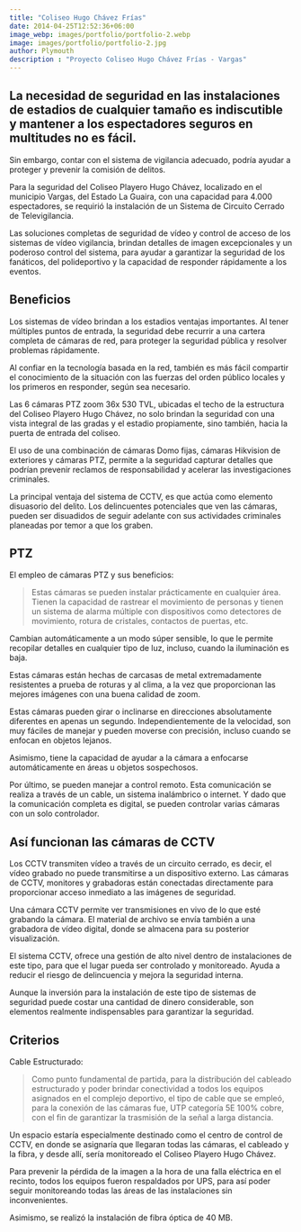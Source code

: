 ```yaml
---
title: "Coliseo Hugo Chávez Frías"
date: 2014-04-25T12:52:36+06:00
image_webp: images/portfolio/portfolio-2.webp
image: images/portfolio/portfolio-2.jpg
author: Plymouth
description : "Proyecto Coliseo Hugo Chávez Frías - Vargas"
---
```



## La necesidad de seguridad en las instalaciones de estadios de cualquier tamaño es indiscutible y mantener a los espectadores seguros en multitudes no es fácil.

Sin embargo, contar con el sistema de vigilancia adecuado, podría ayudar a proteger y prevenir la comisión de delitos.

Para la seguridad del Coliseo Playero Hugo Chávez, localizado en el municipio Vargas, del Estado La Guaira, con una capacidad para 4.000 espectadores, se requirió la instalación de un Sistema de Circuito Cerrado de Televigilancia.

Las soluciones completas de seguridad de vídeo y control de acceso de los sistemas de vídeo vigilancia, brindan detalles de imagen excepcionales y un poderoso control del sistema, para ayudar a garantizar la seguridad de los fanáticos, del polideportivo y la capacidad de responder rápidamente a los eventos.

## Beneficios

Los sistemas de vídeo brindan a los estadios ventajas importantes. Al tener múltiples puntos de entrada, la seguridad debe recurrir a una cartera completa de cámaras de red, para proteger la seguridad pública y resolver problemas rápidamente.

Al confiar en la tecnología basada en la red, también es más fácil compartir el conocimiento de la situación con las fuerzas del orden público locales y los primeros en responder, según sea necesario.

Las 6 cámaras PTZ zoom 36x 530 TVL, ubicadas el techo de la estructura del Coliseo Playero Hugo Chávez, no solo brindan la seguridad con una vista integral de las gradas y el estadio propiamente, sino también, hacia la puerta de entrada del coliseo.

El uso de una combinación de cámaras Domo fijas, cámaras Hikvision de exteriores y cámaras PTZ, permite a la seguridad capturar detalles que podrían prevenir reclamos de responsabilidad y acelerar las investigaciones criminales.

La principal ventaja del sistema de CCTV, es que actúa como elemento disuasorio del delito. Los delincuentes potenciales que ven las cámaras, pueden ser disuadidos de seguir adelante con sus actividades criminales planeadas por temor a que los graben.

## PTZ

El empleo de cámaras PTZ y sus beneficios:

>Estas cámaras se pueden instalar prácticamente en cualquier área. Tienen la capacidad de rastrear el movimiento de personas y tienen un sistema de alarma múltiple con dispositivos como detectores de movimiento, rotura de cristales, contactos de puertas, etc.

Cambian automáticamente a un modo súper sensible, lo que le permite recopilar detalles en cualquier tipo de luz, incluso, cuando la iluminación es baja.

Estas cámaras están hechas de carcasas de metal extremadamente resistentes a prueba de roturas y al clima, a la vez que proporcionan las mejores imágenes con una buena calidad de zoom.

Estas cámaras pueden girar o inclinarse en direcciones absolutamente diferentes en apenas un segundo. Independientemente de la velocidad, son muy fáciles de manejar y pueden moverse con precisión, incluso cuando se enfocan en objetos lejanos.

Asimismo, tiene la capacidad de ayudar a la cámara a enfocarse automáticamente en áreas u objetos sospechosos.

Por último, se pueden manejar a control remoto. Esta comunicación se realiza a través de un cable, un sistema inalámbrico o internet. Y dado que la comunicación completa es digital, se pueden controlar varias cámaras con un solo controlador.

## Así funcionan las cámaras de CCTV

Los CCTV transmiten vídeo a través de un circuito cerrado, es decir, el vídeo grabado no puede transmitirse a un dispositivo externo. Las cámaras de CCTV, monitores y grabadoras están conectadas directamente para proporcionar acceso inmediato a las imágenes de seguridad.

Una cámara CCTV permite ver transmisiones en vivo de lo que esté grabando la cámara. El material de archivo se envía también a una grabadora de vídeo digital, donde se almacena para su posterior visualización.

El sistema CCTV, ofrece una gestión de alto nivel dentro de instalaciones de este tipo, para que el lugar pueda ser controlado y monitoreado. Ayuda a reducir el riesgo de delincuencia y mejora la seguridad interna.

Aunque la inversión para la instalación de este tipo de sistemas de seguridad puede costar una cantidad de dinero considerable, son elementos realmente indispensables para garantizar la seguridad.

## Criterios

Cable Estructurado:

>Como punto fundamental de partida, para la distribución del cableado estructurado y poder brindar conectividad a todos los equipos asignados en el complejo deportivo, el tipo de cable que se empleó, para la conexión de las cámaras fue, UTP categoría 5E 100% cobre, con el fin de garantizar la trasmisión de la señal a larga distancia.

Un espacio estaría especialmente destinado como el centro de control de CCTV, en donde se asignaría que llegaran todas las cámaras, el cableado y la fibra, y desde allí, sería monitoreado el Coliseo Playero Hugo Chávez.

Para prevenir la pérdida de la imagen a la hora de una falla eléctrica en el recinto, todos los equipos fueron respaldados por UPS, para así poder seguir monitoreando todas las áreas de las instalaciones sin inconvenientes.

Asimismo, se realizó la instalación de fibra óptica de 40 MB.
